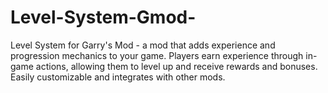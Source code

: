 # Level-System-Gmod-
Level System for Garry's Mod - a mod that adds experience and progression mechanics to your game. Players earn experience through in-game actions, allowing them to level up and receive rewards and bonuses. Easily customizable and integrates with other mods.
